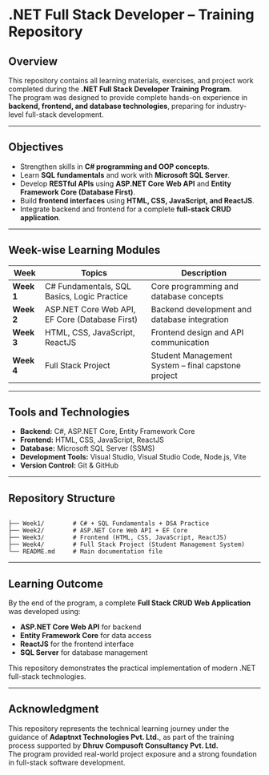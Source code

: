 # .NET Full Stack Developer – Training Repository

## Overview
This repository contains all learning materials, exercises, and project work completed during the **.NET Full Stack Developer Training Program**.  
The program was designed to provide complete hands-on experience in **backend, frontend, and database technologies**, preparing for industry-level full-stack development.


---

## Objectives
- Strengthen skills in **C# programming and OOP concepts**.  
- Learn **SQL fundamentals** and work with **Microsoft SQL Server**.  
- Develop **RESTful APIs** using **ASP.NET Core Web API** and **Entity Framework Core (Database First)**.  
- Build **frontend interfaces** using **HTML, CSS, JavaScript, and ReactJS**.  
- Integrate backend and frontend for a complete **full-stack CRUD application**.

---

## Week-wise Learning Modules

| Week | Topics | Description |
|------|---------|-------------|
| **Week 1** | C# Fundamentals, SQL Basics, Logic Practice | Core programming and database concepts |
| **Week 2** | ASP.NET Core Web API, EF Core (Database First) | Backend development and database integration |
| **Week 3** | HTML, CSS, JavaScript, ReactJS | Frontend design and API communication |
| **Week 4** | Full Stack Project | Student Management System – final capstone project |

---

## Tools and Technologies
- **Backend:** C#, ASP.NET Core, Entity Framework Core  
- **Frontend:** HTML, CSS, JavaScript, ReactJS  
- **Database:** Microsoft SQL Server (SSMS)  
- **Development Tools:** Visual Studio, Visual Studio Code, Node.js, Vite  
- **Version Control:** Git & GitHub  

---

## Repository Structure
```

├── Week1/        # C# + SQL Fundamentals + DSA Practice
├── Week2/        # ASP.NET Core Web API + EF Core
├── Week3/        # Frontend (HTML, CSS, JavaScript, ReactJS)
├── Week4/        # Full Stack Project (Student Management System)
└── README.md     # Main documentation file

```

---

## Learning Outcome
By the end of the program, a complete **Full Stack CRUD Web Application** was developed using:
- **ASP.NET Core Web API** for backend  
- **Entity Framework Core** for data access  
- **ReactJS** for the frontend interface  
- **SQL Server** for database management  

This repository demonstrates the practical implementation of modern .NET full-stack technologies.

---

## Acknowledgment
This repository represents the technical learning journey under the guidance of **Adaptnxt Technologies Pvt. Ltd.**, as part of the training process supported by **Dhruv Compusoft Consultancy Pvt. Ltd.**  
The program provided real-world project exposure and a strong foundation in full-stack software development.
